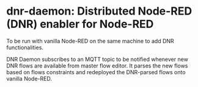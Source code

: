 # dnr-daemon: Distributed Node-RED (DNR) enabler for Node-RED
To be run with vanilla Node-RED on the same machine to add DNR functionalities.

DNR Daemon subscribes to an MQTT topic to be notified whenever new DNR flows are available from master flow editor. It parses the new flows based on flows constraints and redeployed the DNR-parsed flows onto vanilla Node-RED.
